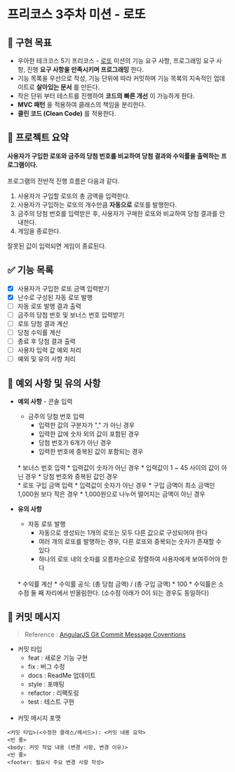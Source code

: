 # 프리코스 3주차 미션 - 로또

## 🚩 구현 목표

- 우아한 테크코스 5기 프리코스 - [로또](https://github.com/woowacourse-precourse/java-lotto) 미션의 기능 요구 사항, 프로그래밍 요구 사항, 진행 **요구
  사항을 만족시키며 프로그래밍** 한다.
- 기능 목록을 우선으로 작성, 기능 단위에 따라 커밋하며 기능 목록의 지속적인 업데이트로 **살아있는 문서** 를 만든다. 
- 작은 단위 부터 테스트를 진행하여 **코드의 빠른 개선** 이 가능하게 한다. 
- **MVC 패턴** 을 적용하여 클래스의 책임을 분리한다. 
- **클린 코드 (Clean Code)** 를 적용한다.

## 📄 프로젝트 요약
**사용자가 구입한 로또와 금주의 당첨 번호를 비교하여 당첨 결과와 수익률을 출력하는 프로그램이다.**  
<br/>
프로그램의 전반적 진행 흐름은 다음과 같다.
1. 사용자가 구입할 로또의 총 금액을 입력한다.
2. 사용자가 구입하는 로또의 개수만큼 **자동으로** 로또를 발행한다.
3. 금주의 당첨 번호를 입력받은 후, 사용자가 구매한 로또와 비교하여 당첨 결과를 안내한다.
4. 게임을 종료한다.  

잘못된 값이 입력되면 게임이 종료된다.

## ✅ 기능 목록

- [X] 사용자가 구입한 로또 금액 입력받기
- [X] 난수로 구성된 자동 로또 발행
- [ ] 자동 로또 발행 결과 출력
- [ ] 금주의 당첨 번호 및 보너스 번호 입력받기
- [ ] 로또 당첨 결과 계산
- [ ] 당첨 수익률 계산
- [ ] 종료 후 당첨 결과 출력
- [ ] 사용자 입력 값 예외 처리
- [ ] 예외 및 유의 사항 처리

## 🚨 예외 사항 및 유의 사항

* **예외 사항** - 콘솔 입력
    * 금주의 당첨 번호 입력
        * 입력한 값의 구분자가 "," 가 아닌 경우
        * 입력한 값에 숫자 외의 값이 포함된 경우
        * 당첨 번호가 6개가 아닌 경우
        * 입력한 번호에 중복된 값이 포함되는 경우  
    <br/>
    * 보너스 번호 입력
        * 입력값이 숫자가 아닌 경우
        * 입력값이 1 ~ 45 사이의 값이 아닌 경우
        * 당첨 번호와 중복된 값인 경우  
    <br/>  
    * 로또 구입 금액 입력  
        * 입력값이 숫자가 아닌 경우
        * 구입 금액이 최소 금액인 1,000원 보다 작은 경우
        * 1,000원으로 나누어 떨어지는 금액이 아닌 경우


* **유의 사항** 
    * 자동 로또 발행
        * 자동으로 생성되는 1개의 로또는 모두 다른 값으로 구성되어야 한다
        * 여러 개의 로또를 발행하는 경우, 다른 로또와 중복되는 숫자가 존재할 수 있다 
        * 하나의 로또 내의 숫자를 오름차순으로 정렬하여 사용자에게 보여주어야 한다  
    <br/>
    * 수익률 계산
        * 수익률 공식: (총 당첨 금액) / (총 구입 금액) * 100
        * 수익률은 소수점 둘 째 자리에서 반올림한다. (소수점 아래가 0이 되는 경우도 동일하다)
 
## 📝 커밋 메시지

> Reference : [AngularJS Git Commit Message Coventions](https://gist.github.com/stephenparish/9941e89d80e2bc58a153)

* 커밋 타입
    * feat : 새로운 기능 구현
    * fix  : 버그 수정
    * docs : ReadMe 업데이트
    * style : 포매팅
    * refactor : 리팩토링
    * test : 테스트 구현  
      <br/>
* 커밋 메시지 포맷

```
<커밋 타입>(<수정한 클래스/메서드>): <커밋 내용 요약>
<빈 줄>
<body: 커밋 작업 내용 (변경 사항, 변경 이유)>
<빈 줄>
<footer: 필요시 주요 변경 사항 작성>
```
